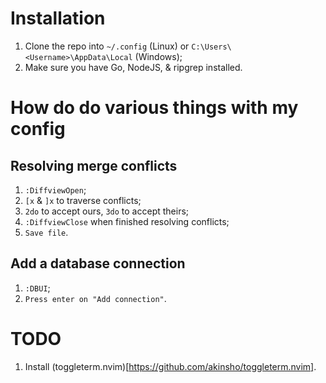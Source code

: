 # Installation

1. Clone the repo into `~/.config` (Linux) or `C:\Users\<Username>\AppData\Local` (Windows);
1. Make sure you have Go, NodeJS, & ripgrep installed.

# How do do various things with my config

## Resolving merge conflicts

1. `:DiffviewOpen`;
2. `[x` & `]x` to traverse conflicts;
3. `2do` to accept ours, `3do`  to accept theirs;
4. `:DiffviewClose` when finished resolving conflicts;
5. `Save file`.

## Add a database connection

1. `:DBUI`;
2. `Press enter on "Add connection"`.

# TODO

1. Install (toggleterm.nvim)[https://github.com/akinsho/toggleterm.nvim].
